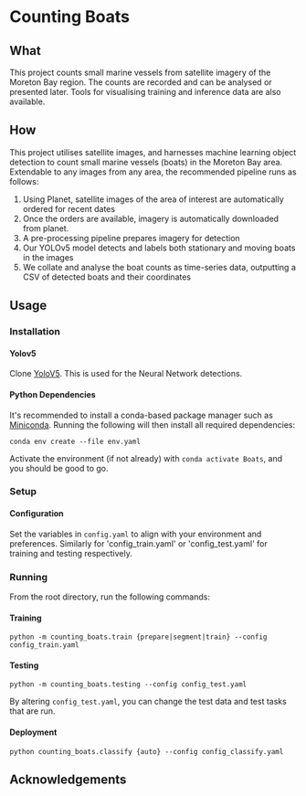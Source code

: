 # Counting Boats

## What

This project counts small marine vessels from satellite imagery of the Moreton Bay
region. The counts are recorded and can be analysed or presented later. Tools for
visualising training and inference data are also available.

## How

This project utilises satellite images, and harnesses machine learning
object detection to count small marine vessels (boats) in the Moreton Bay area.
Extendable to any images from any area, the recommended pipeline runs as follows:

1. Using Planet, satellite images of the area of interest are automatically ordered for recent dates
2. Once the orders are available, imagery is automatically downloaded from planet.
3. A pre-processing pipeline prepares imagery for detection
4. Our YOLOv5 model detects and labels both stationary and moving boats in the images
5. We collate and analyse the boat counts as time-series data, outputting a CSV of detected boats and their coordinates

## Usage

### Installation

#### Yolov5

Clone [YoloV5](https://github.com/ultralytics/yolov5). This is used for the Neural Network detections.

#### Python Dependencies

It's recommended to install a conda-based package manager such as [Miniconda](https://docs.conda.io/projects/miniconda/en/latest/).
Running the following will then install all required dependencies:

```
conda env create --file env.yaml
```

Activate the environment (if not already) with `conda activate Boats`, and you should be good to go.

### Setup

#### Configuration

Set the variables in `config.yaml` to align with your environment and preferences.
Similarly for 'config_train.yaml' or 'config_test.yaml' for training and testing respectively.

### Running

From the root directory, run the following commands:

#### Training

```
python -m counting_boats.train {prepare|segment|train} --config config_train.yaml
```

#### Testing

```
python -m counting_boats.testing --config config_test.yaml
```

By altering `config_test.yaml`, you can change the test data and test tasks that are run.

#### Deployment

```
python counting_boats.classify {auto} --config config_classify.yaml
```

## Acknowledgements
